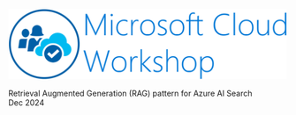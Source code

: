<img src="./images/ms-cloud-workshop.png" />

Retrieval Augmented Generation (RAG) pattern for Azure AI Search  
Dec 2024

<br />
